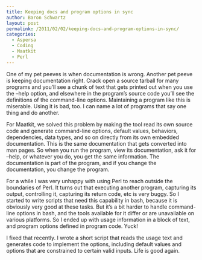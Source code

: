 ```yaml
---
title: Keeping docs and program options in sync
author: Baron Schwartz
layout: post
permalink: /2011/02/02/keeping-docs-and-program-options-in-sync/
categories:
  - Aspersa
  - Coding
  - Maatkit
  - Perl
---
```

One of my pet peeves is when documentation is wrong. Another pet peeve is keeping documentation right. Crack open a source tarball for many programs and you&#8217;ll see a chunk of text that gets printed out when you use the &#8211;help option, and elsewhere in the program&#8217;s source code you&#8217;ll see the definitions of the command-line options. Maintaining a program like this is miserable. Using it is bad, too. I can name a lot of programs that say one thing and do another.

For Maatkit, we solved this problem by making the tool read its own source code and generate command-line options, default values, behaviors, dependencies, data types, and so on directly from its own embedded documentation. This is the same documentation that gets converted into man pages. So when you run the program, view its documentation, ask it for &#8211;help, or whatever you do, you get the same information. The documentation is part of the program, and if you change the documentation, you change the program.

For a while I was very unhappy with using Perl to reach outside the boundaries of Perl. It turns out that executing another program, capturing its output, controlling it, capturing its return code, etc is very buggy. So I started to write scripts that need this capability in bash, because it is obviously very good at these tasks. But it&#8217;s a bit harder to handle command-line options in bash, and the tools available for it differ or are unavailable on various platforms. So I ended up with usage information in a block of text, and program options defined in program code. Yuck!

I fixed that recently. I wrote a short script that reads the usage text and generates code to implement the options, including default values and options that are constrained to certain valid inputs. Life is good again.